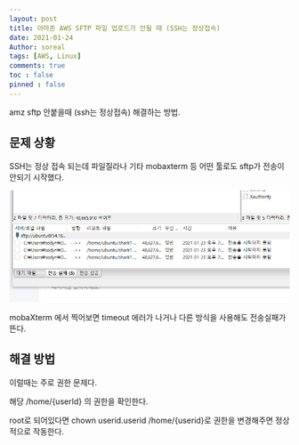 ```yaml
---
layout: post
title: 아마존 AWS SFTP 파일 업로드가 안될 때 (SSH는 정상접속)
date: 2021-01-24
Author: soreal
tags: [AWS, Linux]
comments: true
toc : false
pinned : false
---
```



amz sftp 안붙을때 (ssh는 정상접속) 해결하는 방법.


<!-- more -->


## 문제 상황


SSH는 정상 접속 되는데 파일질라나 기타 mobaxterm 등 어떤 툴로도 sftp가 전송이 안되기 시작했다.


![오류화면](../images/2021-01-24-01.png "파일질라 오류화면")


mobaXterm 에서 찍어보면 timeout 에러가 나거나 다른 방식을 사용해도 전송실패가 뜬다. 




## 해결 방법


이럴때는 주로 권한 문제다.


해당 /home/{userId} 의 권한을 확인한다. 

root로 되어있다면 chown userid.userid /home/{userid}로 권한을 변경해주면 정상적으로 작동한다.


